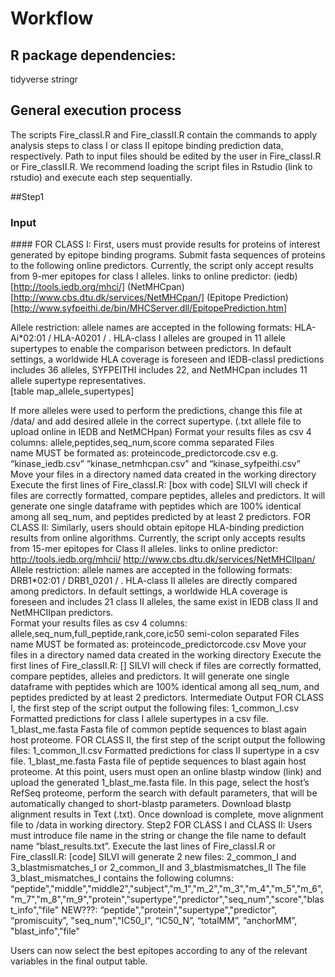 ﻿# Workflow

## R package dependencies:

tidyverse
stringr

## General execution process

The scripts Fire_classI.R and Fire_classII.R contain the commands to apply analysis steps to class I or class II epitope binding prediction data, respectively. Path to input files should be edited by the user in Fire_classI.R or Fire_classII.R. We recommend loading the script files in Rstudio (link to rstudio) and execute each step sequentially.

##Step1

### Input

#### FOR CLASS I:
First, users must provide results for proteins of interest generated by epitope binding programs. Submit fasta sequences of proteins to the following online predictors. Currently, the script only accept results from 9-mer epitopes for class I alleles. 
links to online predictor:
(iedb)[http://tools.iedb.org/mhci/]
(NetMHCpan)[http://www.cbs.dtu.dk/services/NetMHCpan/]
(Epitope Prediction)[http://www.syfpeithi.de/bin/MHCServer.dll/EpitopePrediction.htm]

Allele restriction: allele names are accepted in the following formats: HLA-Ai\*02:01 / HLA-A0201 / . 
HLA-class I alleles are grouped in 11 allele supertypes to enable the comparison between predictors. In default settings, a worldwide HLA coverage is foreseen and IEDB-classI predictions includes 36 alleles, SYFPEITHI includes 22, and NetMHCpan includes 11 allele supertype representatives.  
[table map_allele_supertypes]

If more alleles were used to perform the predictions, change this file at /data/ and add desired allele in the correct supertype.
  (.txt allele file to upload online in IEDB and NetMCHpan)
Format your results files as csv
4 columns: allele,peptides,seq_num,score
comma separated
Files name MUST be formated as: proteincode_predictorcode.csv e.g. “kinase_iedb.csv” “kinase_netmhcpan.csv” and “kinase_syfpeithi.csv”
Move your files in a directory named data created in the working directory
Execute the first lines of Fire_classI.R:
[box with code]
SILVI will check if files are correctly formatted, compare peptides, alleles and predictors. It will generate one single dataframe with peptides which are 100% identical among all seq_num, and peptides predicted by at least 2 predictors.
FOR CLASS II:
Similarly, users should obtain epitope HLA-binding prediction results from online algorithms. Currently, the script only accepts results from 15-mer epitopes for Class II alleles.
links to online predictor:
http://tools.iedb.org/mhcii/
http://www.cbs.dtu.dk/services/NetMHCIIpan/
Allele restriction: allele names are accepted in the following formats: DRB1\*02:01 / DRB1_0201 / . HLA-class II alleles are directly compared among predictors. In default settings, a worldwide HLA coverage is foreseen and includes 21 class II alleles, the same exist in IEDB class II and NetMHCIIpan predictors.   
Format your results files as csv
4 columns: allele,seq_num,full_peptide,rank,core,ic50
semi-colon separated
Files name MUST be formated as: proteincode_predictorcode.csv
Move your files in a directory named data created in the working directory
Execute the first lines of Fire_classII.R:
[]
SILVI will check if files are correctly formatted, compare peptides, alleles and predictors. It will generate one single dataframe with peptides which are 100% identical among all seq_num, and peptides predicted by at least 2 predictors.
Intermediate Output
FOR CLASS I, the first step of the script output the following files:
1_common_I.csv Formatted predictions for class I allele supertypes in a csv file.
1_blast_me.fasta Fasta file of common peptide sequences to blast again host proteome.
FOR CLASS II, the first step of the script output the following files:
1_common_II.csv Formatted predictions for class II supertype in a csv file.
1_blast_me.fasta Fasta file of peptide sequences to blast again host proteome.
At this point, users must open an online blastp window (link) and upload the generated 1_blast_me.fasta file. In this page, select the host’s RefSeq proteome, perform the search with default parameters, that will be automatically changed to short-blastp parameters.
Download blastp alignment results in Text (.txt). Once download is complete, move alignment file to /data in working directory.
Step2
FOR CLASS I and CLASS II:
Users must introduce file name in the string or change the file name to default name “blast_results.txt”.
Execute the last lines of Fire_classI.R or Fire_classII.R:
[code]
SILVI will generate 2 new files:
2_common_I and 3_blastmismatches_I 
or 2_common_II and 3_blastmismatches_II
The file 3_blast_mismatches_I contains the following columns:
“peptide","middle","middle2","subject","m_1","m_2","m_3","m_4","m_5","m_6","m_7","m_8","m_9","protein","supertype","predictor","seq_num","score","blast_info","file"
NEW???:
“peptide","protein","supertype","predictor", “promiscuity”, "seq_num","IC50_I", “IC50_N”, “totalMM”, “anchorMM”, "blast_info","file"

Users can now select the best epitopes according to any of the relevant variables in the final output table.


